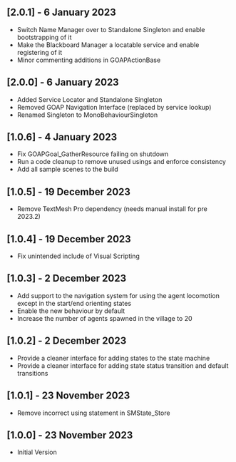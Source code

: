 ## [2.0.1] - 6 January 2023
 - Switch Name Manager over to Standalone Singleton and enable bootstrapping of it
 - Make the Blackboard Manager a locatable service and enable registering of it
 - Minor commenting additions in GOAPActionBase

## [2.0.0] - 6 January 2023
 - Added Service Locator and Standalone Singleton
 - Removed GOAP Navigation Interface (replaced by service lookup)
 - Renamed Singleton to MonoBehaviourSingleton

## [1.0.6] - 4 January 2023
 - Fix GOAPGoal_GatherResource failing on shutdown
 - Run a code cleanup to remove unused usings and enforce consistency
 - Add all sample scenes to the build

## [1.0.5] - 19 December 2023
 - Remove TextMesh Pro dependency (needs manual install for pre 2023.2)

## [1.0.4] - 19 December 2023
 - Fix unintended include of Visual Scripting

## [1.0.3] - 2 December 2023
 - Add support to the navigation system for using the agent locomotion except in the start/end orienting states
 - Enable the new behaviour by default
 - Increase the number of agents spawned in the village to 20

## [1.0.2] - 2 December 2023
 - Provide a cleaner interface for adding states to the state machine
 - Provide a cleaner interface for adding state status transition and default transitions

## [1.0.1] - 23 November 2023
 - Remove incorrect using statement in SMState_Store

## [1.0.0] - 23 November 2023
 - Initial Version